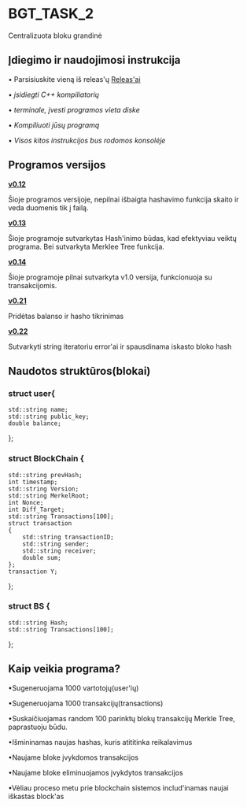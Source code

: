# BGT_TASK_2

Centralizuota bloku grandinė

## Įdiegimo ir naudojimosi instrukcija
• Parsisiuskite vieną iš releas'ų [Releas'ai](https://github.com/ugniusado/Obj-Task2/releases) 

• *įsidiegti C++ kompiliatorių*

• *terminale, įvesti programos vieta diske*

• *Kompiliuoti jūsų programą*

• *Visos kitos instrukcijos bus rodomos konsolėje*

## Programos versijos 

**[v0.12](https://github.com/ugniusado/BGT_TASK_2/tree/v0.12)**

Šioje programos versijoje, nepilnai išbaigta hashavimo funkcija skaito ir veda duomenis tik į failą.

**[v0.13](https://github.com/ugniusado/BGT_TASK_2/tree/v0.13)**

Šioje programoje sutvarkytas Hash'inimo būdas, kad efektyviau veiktų programa. Bei sutvarkyta Merklee Tree funkcija.

**[v0.14](https://github.com/ugniusado/BGT_TASK_2/tree/v0.14)**

Šioje programoje pilnai sutvarkyta v1.0 versija, funkcionuoja su transakcijomis.

**[v0.21](https://github.com/ugniusado/BGT_TASK_2/tree/v0.21)**

Pridėtas balanso ir hasho tikrinimas

**[v0.22](https://github.com/ugniusado/BGT_TASK_2/tree/v0.22)**

Sutvarkyti string iteratoriu error'ai ir spausdinama iskasto bloko hash

## Naudotos struktūros(blokai)

### struct user{
	std::string name;
	std::string public_key;
	double balance;
};
### struct BlockChain {
	std::string prevHash;
	int timestamp;
	std::string Version;
	std::string MerkelRoot;
	int Nonce;
	int Diff_Target;
	std::string Transactions[100];
	struct transaction
	{
		std::string transactionID;
		std::string sender;
		std::string receiver;
		double sum;
	};
	transaction Y;
};
### struct BS {
	std::string Hash;
	std::string Transactions[100];
};
## Kaip veikia programa?

•Sugeneruojama 1000 vartotojų(user'ių) 

•Sugeneruojama 1000 transakcijų(transactions)

•Suskaičiuojamas random 100 parinktų blokų transakcijų Merkle Tree, paprastuoju būdu.

•Išmininamas naujas hashas, kuris atititinka reikalavimus

•Naujame bloke įvykdomos transakcijos

•Naujame bloke eliminuojamos įvykdytos transakcijos

•Vėliau proceso metu prie blockchain sistemos includ'inamas naujai iškastas block'as


